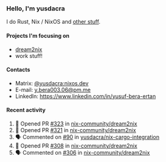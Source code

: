 ### Hello, I'm yusdacra

I do Rust, Nix / NixOS and [other stuff](https://gaze.systems/).

#### Projects I'm focusing on

- [dream2nix](https://github.com/nix-community/dream2nix)
- work stuff!

#### Contacts

- Matrix: [@yusdacra:nixos.dev](https://matrix.to/#/@yusdacra:nixos.dev)
- E-mail: y.bera003.06@pm.me
- LinkedIn: https://www.linkedin.com/in/yusuf-bera-ertan

#### Recent activity

<!--START_SECTION:activity-->
1. 💪 Opened PR [#323](https://github.com/nix-community/dream2nix/pull/323) in [nix-community/dream2nix](https://github.com/nix-community/dream2nix)
2. 💪 Opened PR [#321](https://github.com/nix-community/dream2nix/pull/321) in [nix-community/dream2nix](https://github.com/nix-community/dream2nix)
3. 🗣 Commented on [#90](https://github.com/yusdacra/nix-cargo-integration/issues/90) in [yusdacra/nix-cargo-integration](https://github.com/yusdacra/nix-cargo-integration)
4. 💪 Opened PR [#308](https://github.com/nix-community/dream2nix/pull/308) in [nix-community/dream2nix](https://github.com/nix-community/dream2nix)
5. 🗣 Commented on [#306](https://github.com/nix-community/dream2nix/issues/306) in [nix-community/dream2nix](https://github.com/nix-community/dream2nix)
<!--END_SECTION:activity-->
